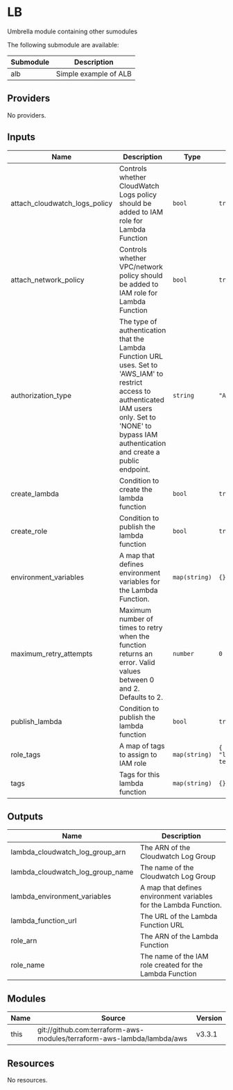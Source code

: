# LB
Umbrella module containing other sumodules


The following submodule are available:

| Submodule       | Description                         |
| --------------- | ----------------------------------- |
| alb             | Simple example of ALB               |


<!-- BEGIN_TF_DOCS -->
<!-- NOTE: This section is generated by terraform-docs                      -->
<!--       Please make your changes before the `BEGIN_TF_DOCS` yaml comment -->

<!-- markdownlint-disable MD033 -->

## Providers

No providers.

## Inputs

| Name | Description | Type | Default | Required |
|------|-------------|------|---------|:--------:|
| attach\_cloudwatch\_logs\_policy | Controls whether CloudWatch Logs policy should be added to IAM role for Lambda Function | `bool` | `true` | no |
| attach\_network\_policy | Controls whether VPC/network policy should be added to IAM role for Lambda Function | `bool` | `true` | no |
| authorization\_type | The type of authentication that the Lambda Function URL uses. Set to 'AWS\_IAM' to restrict access to authenticated IAM users only. Set to 'NONE' to bypass IAM authentication and create a public endpoint. | `string` | `"AWS_IAM"` | no |
| create\_lambda | Condition to create the lambda function | `bool` | `true` | no |
| create\_role | Condition to publish the lambda function | `bool` | `true` | no |
| environment\_variables | A map that defines environment variables for the Lambda Function. | `map(string)` | `{}` | no |
| maximum\_retry\_attempts | Maximum number of times to retry when the function returns an error. Valid values between 0 and 2. Defaults to 2. | `number` | `0` | no |
| publish\_lambda | Condition to publish the lambda function | `bool` | `true` | no |
| role\_tags | A map of tags to assign to IAM role | `map(string)` | ```{ "Name": "lambda:role:extract-terraform-state" }``` | no |
| tags | Tags for this lambda function | `map(string)` | `{}` | no |

## Outputs

| Name | Description |
|------|-------------|
| lambda\_cloudwatch\_log\_group\_arn | The ARN of the Cloudwatch Log Group |
| lambda\_cloudwatch\_log\_group\_name | The name of the Cloudwatch Log Group |
| lambda\_environment\_variables | A map that defines environment variables for the Lambda Function. |
| lambda\_function\_url | The URL of the Lambda Function URL |
| role\_arn | The ARN of the Lambda Function |
| role\_name | The name of the IAM role created for the Lambda Function |

## Modules

| Name | Source | Version |
|------|--------|---------|
| this | git://github.com:terraform-aws-modules/terraform-aws-lambda/lambda/aws | v3.3.1 |

## Resources

No resources.
<!-- END_TF_DOCS -->
